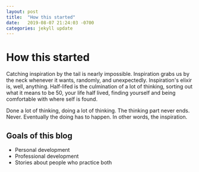```yaml
---
layout: post
title:  "How this started"
date:   2019-08-07 21:24:03 -0700
categories: jekyll update
---
```

How this started
=================

Catching inspiration by the tail is nearly impossible. Inspiration grabs us by the neck whenever it wants, randomly, and unexpectedly. Inspiration's elixir is, well, anything. Half-lifed is the culmination of a lot of thinking, sorting out what it means to be 50, your life half lived, finding yourself and being comfortable with where self is found. 

Done a lot of thinking, doing a lot of thinking. The thinking part never ends. Never. Eventually the doing has to happen. In other words, the inspiration.

Goals of this blog
--------------
+ Personal development
+ Professional development
+ Stories about people who practice both

